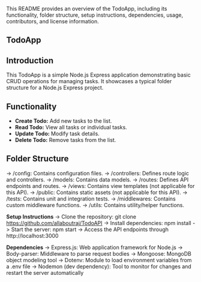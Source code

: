 
This README provides an overview of the TodoApp, including its functionality, folder structure, setup instructions, dependencies, usage, contributors, and license information.

## TodoApp

## Introduction
This TodoApp is a simple Node.js Express application demonstrating basic CRUD operations for managing tasks. It showcases a typical folder structure for a Node.js Express project.

## Functionality
- **Create Todo:** Add new tasks to the list.
- **Read Todo:** View all tasks or individual tasks.
- **Update Todo:** Modify task details.
- **Delete Todo:** Remove tasks from the list.

## Folder Structure
-> /config: Contains configuration files.
-> /controllers: Defines route logic and controllers.
-> /models: Contains data models.
-> /routes: Defines API endpoints and routes.
-> /views: Contains view templates (not applicable for this API).
-> /public: Contains static assets (not applicable for this API).
-> /tests: Contains unit and integration tests.
-> /middlewares: Contains custom middleware functions.
-> /utils: Contains utility/helper functions.

**Setup Instructions**
-> Clone the repository: git clone https://github.com/allaboutraj/TodoAPI
-> Install dependencies: npm install
-> Start the server: npm start
-> Access the API endpoints through http://localhost:3000

**Dependencies**
-> Express.js: Web application framework for Node.js
-> Body-parser: Middleware to parse request bodies
-> Mongoose: MongoDB object modeling tool
-> Dotenv: Module to load environment variables from a .env file
-> Nodemon (dev dependency): Tool to monitor for changes and restart the server automatically


 
 
